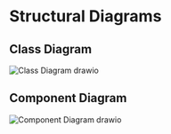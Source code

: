 # Structural Diagrams
## Class Diagram 

![Class Diagram drawio](https://user-images.githubusercontent.com/93070074/160769933-9def9fad-46e0-4c38-b907-299394bd4742.png)



## Component Diagram

![Component Diagram drawio](https://user-images.githubusercontent.com/93070074/160770857-d3abd3e7-7305-4faf-bd12-b069b3dff446.png)
